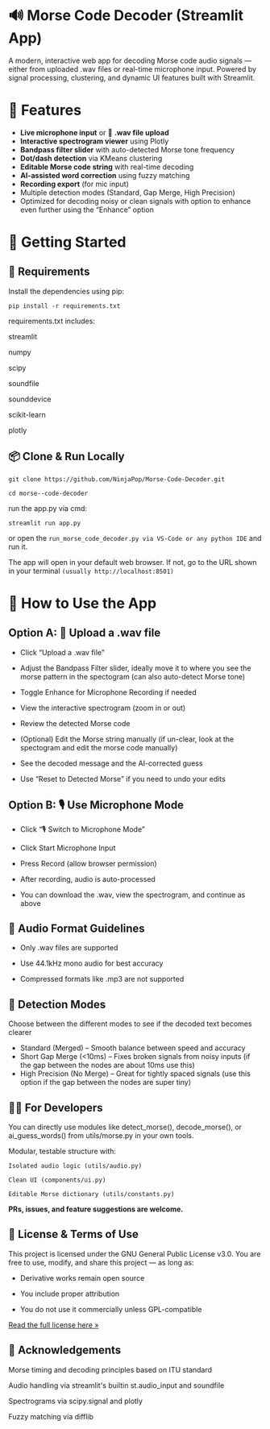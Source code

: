 # 🔊 Morse Code Decoder (Streamlit App)

A modern, interactive web app for decoding Morse code audio signals — either from uploaded .wav files or real-time microphone input. Powered by signal processing, clustering, and dynamic UI features built with Streamlit.

# 🎯 Features

- **Live microphone input** or 📁 **.wav file upload**
- **Interactive spectrogram viewer** using Plotly
- **Bandpass filter slider** with auto-detected Morse tone frequency
- **Dot/dash detection** via KMeans clustering
- **Editable Morse code string** with real-time decoding
- **AI-assisted word correction** using fuzzy matching
- **Recording export** (for mic input)
- Multiple detection modes (Standard, Gap Merge, High Precision)
- Optimized for decoding noisy or clean signals with option to enhance even further using the “Enhance” option


# 🚀 Getting Started

## 🔧 Requirements

Install the dependencies using pip:

```pip install -r requirements.txt```

requirements.txt includes:

streamlit

numpy

scipy

soundfile

sounddevice

scikit-learn

plotly


## 📦 Clone & Run Locally

    git clone https://github.com/NinjaPop/Morse-Code-Decoder.git

    cd morse--code-decoder

run the app.py via cmd:

    streamlit run app.py

or open the ```run_morse_code_decoder.py via VS-Code or any python IDE``` and run it.

The app will open in your default web browser. If not, go to the URL shown in your terminal ```(usually http://localhost:8501)```

# 🧭 How to Use the App
## Option A: 📁 Upload a .wav file

- Click “Upload a .wav file”

- Adjust the Bandpass Filter slider, ideally move it to where you see the morse pattern in the spectogram (can also auto-detect Morse tone)

- Toggle Enhance for Microphone Recording if needed

- View the interactive spectrogram (zoom in or out)

- Review the detected Morse code

- (Optional) Edit the Morse string manually (if un-clear, look at the spectogram and edit the morse code manually)

- See the decoded message and the AI-corrected guess

- Use “Reset to Detected Morse” if you need to undo your edits

## Option B: 🎙 Use Microphone Mode

- Click “🎙️ Switch to Microphone Mode”

- Click Start Microphone Input

- Press Record (allow browser permission)

- After recording, audio is auto-processed

- You can download the .wav, view the spectrogram, and continue as above

## 🧪 Audio Format Guidelines

- Only .wav files are supported

- Use 44.1kHz mono audio for best accuracy

- Compressed formats like .mp3 are not supported

## 🧪 Detection Modes
Choose between the different modes to see if the decoded text becomes clearer

- Standard (Merged) – Smooth balance between speed and accuracy
- Short Gap Merge (<10ms) – Fixes broken signals from noisy inputs (if the gap between the nodes are about 10ms use this)
- High Precision (No Merge) – Great for tightly spaced signals (use this option if the gap between the nodes are super tiny)

## 👩‍💻 For Developers

You can directly use modules like detect_morse(), decode_morse(), or ai_guess_words() from utils/morse.py in your own tools.

Modular, testable structure with:

```Isolated audio logic (utils/audio.py)```

```Clean UI (components/ui.py)```

```Editable Morse dictionary (utils/constants.py)```

**PRs, issues, and feature suggestions are welcome.**

## 📜 License & Terms of Use

This project is licensed under the GNU General Public License v3.0.
You are free to use, modify, and share this project — as long as:

- Derivative works remain open source

- You include proper attribution

- You do not use it commercially unless GPL-compatible

[Read the full license here »](https://www.gnu.org/licenses/gpl-3.0.html)

## 🙌 Acknowledgements

Morse timing and decoding principles based on ITU standard

Audio handling via streamlit's builtin st.audio_input and soundfile

Spectrograms via scipy.signal and plotly

Fuzzy matching via difflib
